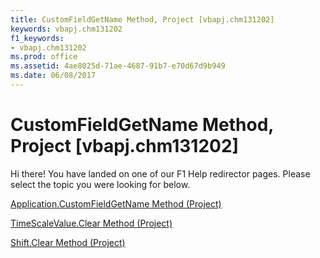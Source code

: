 ```yaml
---
title: CustomFieldGetName Method, Project [vbapj.chm131202]
keywords: vbapj.chm131202
f1_keywords:
- vbapj.chm131202
ms.prod: office
ms.assetid: 4ae8025d-71ae-4687-91b7-e70d67d9b949
ms.date: 06/08/2017
---
```



# CustomFieldGetName Method, Project [vbapj.chm131202]

Hi there! You have landed on one of our F1 Help redirector pages. Please select the topic you were looking for below.

[Application.CustomFieldGetName Method (Project)](http://msdn.microsoft.com/library/c68a6aae-7350-e4b5-318b-3d11b77847de%28Office.15%29.aspx)

[TimeScaleValue.Clear Method (Project)](http://msdn.microsoft.com/library/3ed3a584-5496-cdf4-eafa-e0ecdd01edfd%28Office.15%29.aspx)

[Shift.Clear Method (Project)](http://msdn.microsoft.com/library/89243732-8c83-ba1e-01ff-fdbfa4d4c4d2%28Office.15%29.aspx)

